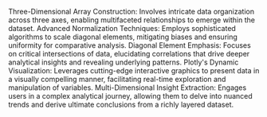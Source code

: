 Three-Dimensional Array Construction: Involves intricate data organization across three axes, enabling multifaceted relationships to emerge within the dataset.
Advanced Normalization Techniques: Employs sophisticated algorithms to scale diagonal elements, mitigating biases and ensuring uniformity for comparative analysis.
Diagonal Element Emphasis: Focuses on critical intersections of data, elucidating correlations that drive deeper analytical insights and revealing underlying patterns.
Plotly's Dynamic Visualization: Leverages cutting-edge interactive graphics to present data in a visually compelling manner, facilitating real-time exploration and manipulation of variables.
Multi-Dimensional Insight Extraction: Engages users in a complex analytical journey, allowing them to delve into nuanced trends and derive ultimate conclusions from a richly layered dataset.
